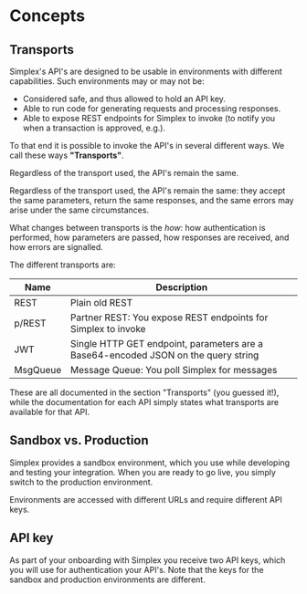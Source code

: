# Concepts #

## Transports ##

Simplex's API's are designed to be usable in environments with different capabilities. Such environments may or may not be:

 * Considered safe, and thus allowed to hold an API key.
 * Able to run code for generating requests and processing responses.
 * Able to expose REST endpoints for Simplex to invoke (to notify you when a transaction is approved, e.g.).

To that end it is possible to invoke the API's in several different ways. We call these ways **"Transports"**.

<aside class="notice">
Regardless of the transport used, the API's remain the same.
</aside>

Regardless of the transport used, the API's remain the same: they accept the same parameters, return the same responses, and the same errors may arise under the same circumstances.

What changes between transports is the _how:_ how authentication is performed, how parameters are passed, how responses are received, and how errors are signalled.

The different transports are:

Name     | Description
-------- | -----------
REST     | Plain old REST
p/REST   | Partner REST: You expose REST endpoints for Simplex to invoke
JWT      | Single HTTP GET endpoint, parameters are a Base64-encoded JSON on the query string
MsgQueue | Message Queue: You poll Simplex for messages

These are all documented in the section "Transports" (you guessed it!), while the documentation for each API simply states what transports are available for that API.

## Sandbox vs. Production ##

Simplex provides a sandbox environment, which you use while developing and testing your integration. When you are ready to go live, you simply switch to the production environment.

Environments are accessed with different URLs and require different API keys.

## API key ##

As part of your onboarding with Simplex you receive two API keys, which you will use for authentication your API's. Note that the keys for the sandbox and production environments are different.

[modeline]: # ( vim: set ts=2 sw=2 expandtab wrap linebreak: )

